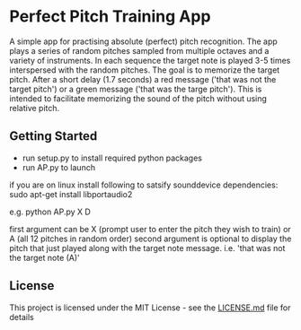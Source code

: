 # Perfect Pitch Training App
A simple app for practising absolute (perfect) pitch recognition. The app plays a series of random pitches sampled from multiple octaves
and a variety of instruments. In each sequence the target note is played 3-5 times interspersed with the random pitches.
The goal is to memorize the target pitch. After a short delay (1.7 seconds) a red message ('that was not the target pitch') or a green
message ('that was the targe pitch'). This is intended to facilitate memorizing the sound of the pitch without using relative pitch.

## Getting Started
- run setup.py to install required python packages
- run AP.py to launch

if you are on linux install following to satsify sounddevice dependencies:
sudo apt-get install libportaudio2


e.g. python AP.py X D

first argument can be X (prompt user to enter the pitch they wish to train) or A (all 12 pitches in random order)
second argument is optional to display the pitch that just played along with the target note message. i.e. 'that was not the target note (A)'

## License

This project is licensed under the MIT License - see the [LICENSE.md](LICENSE.md) file for details

